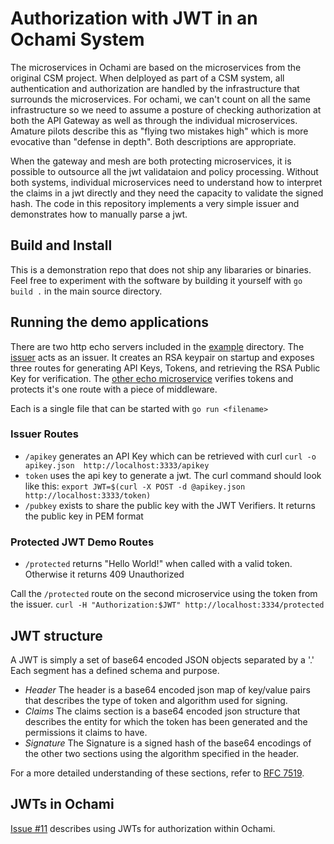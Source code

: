 # Authorization with JWT in an Ochami System

The microservices in Ochami are based on the microservices from the original CSM project.  When delployed as part of a CSM system, all authentication and authorization are handled by the infrastructure that surrounds the microservices.  For ochami, we can't count on all the same infrastructure so we need to assume a posture of checking authorization at both the API Gateway as well as through the individual microservices.  Amature pilots describe this as "flying two mistakes high" which is more evocative than "defense in depth".  Both descriptions are appropriate.

When the gateway and mesh are both protecting microservices, it is possible to outsource all the jwt validataion and policy processing.  Without both systems, individual microservices need to understand how to interpret the claims in a jwt directly and they need the capacity to validate the signed hash.  The code in this repository implements a very simple issuer and demonstrates how to manually parse a jwt.

## Build and Install

This is a demonstration repo that does not ship any libararies or binaries.  Feel free to experiment with the software by building it yourself with `go build .` in the main source directory.

## Running the demo applications

There are two http echo servers included in the [example](/example/) directory.  The [issuer](/example/issuer/) acts as an issuer.  It creates an RSA keypair on startup and exposes three routes for generating API Keys, Tokens, and retrieving the RSA Public Key for verification.  The [other echo microservice](/example/protected/) verifies tokens and protects it's one route with a piece of middleware.

Each is a single file that can be started with `go run <filename>`

### Issuer Routes

* `/apikey` generates an API Key which can be retrieved with curl `curl -o apikey.json  http://localhost:3333/apikey`
* `token` uses the api key to generate a jwt.  The curl command should look like this: `export JWT=$(curl -X POST -d @apikey.json  http://localhost:3333/token)`
* `/pubkey` exists to share the public key with the JWT Verifiers.  It returns the public key in PEM format

### Protected JWT Demo Routes

* `/protected` returns "Hello World!" when called with a valid token. Otherwise it returns 409 Unauthorized



Call the `/protected` route on the second microservice using the token from the issuer. `curl -H "Authorization:$JWT" http://localhost:3334/protected`





##  JWT structure

A JWT is simply a set of base64 encoded JSON objects separated by a '.'
Each segment has a defined schema and purpose.
  * _Header_ The header is a base64 encoded json map of key/value pairs that describes the type of token and algorithm used for signing.
  * _Claims_ The claims section is a base64 encoded json structure that describes the entity for which the token has been generated and the permissions it claims to have.
  * _Signature_  The Signature is a signed hash of the base64 encodings of the other two sections using the algorithm specified in the header.

  For a more detailed understanding of these sections, refer to [RFC 7519](https://datatracker.ietf.org/doc/html/rfc7519#section-3).


## JWTs in Ochami

[Issue #11](https://github.com/OpenCHAMI/roadmap/issues/11) describes using JWTs for authorization within Ochami.
